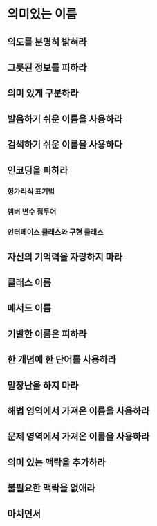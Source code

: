 # 의미있는 이름

## 의도를 분명히 밝혀라

## 그릇된 정보를 피하라

## 의미 있게 구분하라

## 발음하기 쉬운 이름을 사용하라

## 검색하기 쉬운 이름을 사용하다

## 인코딩을 피하라

### 헝가리식 표기법

### 멤버 변수 접두어

### 인터페이스 클래스와 구현 클래스

## 자신의 기억력을 자랑하지 마라

## 클래스 이름

## 메서드 이름

## 기발한 이름은 피하라

## 한 개념에 한 단어를 사용하라

## 말장난을 하지 마라

## 해법 영역에서 가져온 이름을 사용하라

## 문제 영역에서 가져온 이름을 사용하라

## 의미 있는 맥락을 추가하라

## 불필요한 맥락을 없애라

## 마치면서
